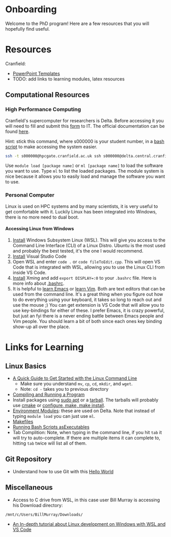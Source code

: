 # Onboarding
Welcome to the PhD program!
Here are a few resources that you will hopefully find useful.

# Resources
Cranfield:
  * [PowerPoint Templates](https://intranet.cranfield.ac.uk/CranfieldBrand/Pages/PowerPoint-templates.aspx)
  * TODO: add links to learning modules, latex resources

## Computational Resources
### High Performance Computing
Cranfield's supercomputer for researchers is Delta.
Before accessing it you will need to fill and submit this
  [form](https://intranet.cranfield.ac.uk/it/Documents3/DeltaApplication.pdf)
  to IT.
The official documentation can be found
  [here](https://intranet.cranfield.ac.uk/it/Documents3/Getting%20Started%20With%20HPC.pdf).

Hint: stick this command, where s000000 is your student number, in a
  [bash script](https://github.com/Cranfield-CCES/cranfield-cces.github.io/blob/master/delta.sh)
  to make accessing the system easier.
``` bash
ssh -t s000000@hpcgate.cranfield.ac.uk ssh s000000@delta.central.cranfield.ac.uk
```

Use `module load [package name]` or `ml [package name]` to load the software you want to use.
Type `ml` to list the loaded packages.
The module system is nice because it allows you to easily load and manage the software you want to use.


### Personal Computer
Linux is used on HPC systems and by many scientists, it is very useful to get comfortable with it.
Luckily Linux has been integrated into Windows, there is no more need to dual boot.

#### Accessing Linux from Windows
 1. [Install](https://docs.microsoft.com/en-us/windows/wsl/install-win10) Windows Subsystem Linux (WSL).
    This will give you access to the Command Line Interface (CLI) of a Linux Distro.
    Ubuntu is the most used and probably the best tested, it's the one I would recommend.
 2. [Install](https://code.visualstudio.com/download) Visual Studio Code
 3. Open WSL and enter `code .` or `code fileToEdit.cpp`.
    This will open VS Code that is integrated with WSL, allowing you to use the Linux CLI from inside VS Code.
 4. [Install](https://sourceforge.net/projects/xming/) Xming and add `export DISPLAY=:0` to your `.bashrc` file.
    Here is more info about [.bashrc](https://www.maketecheasier.com/what-is-bashrc/).
 5. It is helpful to [learn Emacs](http://ergoemacs.org/emacs/emacs_basics.html) or [learn Vim](https://danielmiessler.com/study/vim/).
    Both are text editors that can be used from the command line.
    It's a great thing when you figure out how to do everything using your keyboard, it takes so long to reach out and use the mouse ;)
    You can get extension is VS Code that will allow you to use key-bindings for either of these.
    I prefer Emacs, it is crazy powerful, but just an fyi there is a never ending battle between Emacs people and Vim people.
    You should learn a bit of both since each ones key binding show-up all over the place.



# Links for Learning
## Linux Basics
 * [A Quick Guide to Get Started with the Linux Command Line](https://www.makeuseof.com/tag/using-linux-with-wayland/)
     * Make sure you understand `mv`, `cp`, `cd`, `mkdir`, and `wget`.
     * Note: `cd -` takes you to previous directory
 * [Compiling and Running a Program](compile.md)
 * Install packages using [sudo apt](https://codeburst.io/a-beginners-guide-to-using-apt-get-commands-in-linux-ubuntu-d5f102a56fc4)
   or a [tarball](https://linuxize.com/post/how-to-extract-unzip-tar-gz-file/).
   The tarballs will probably use [cmake](https://preshing.com/20170511/how-to-build-a-cmake-based-project/#running-cmake-from-the-command-line)
   or [configure, make, make install](https://thoughtbot.com/blog/the-magic-behind-configure-make-make-install).
 * [Environment Modules](http://www.admin-magazine.com/HPC/Articles/Environment-Modules): these are used on Delta.
   Note that instead of typing `module load` you can just use `ml`.
 * [Makefiles](https://makefiletutorial.com/)
 * [Running Bash Scripts asExecutables](https://www.cyberciti.biz/faq/run-execute-sh-shell-script/)
 * Tab Complition: Note, when typing in the command line, if you hit `tab` it will try to auto-complete.
   If there are multiple items it can complete to, hitting `tab` twice will list all of them.


## Git Repository
 * Understand how to use Git with this [Hello World](https://guides.github.com/activities/hello-world/)
## Miscellaneous
 * Access to C drive from WSL, in this case user Bill Murray is accessing his Download directory:
 ```
 /mnt/c/Users/BillMurray/Downloads/
 ```
 * [An In-depth tutorial about Linux development on Windows with WSL and VS Code](https://devblogs.microsoft.com/commandline/an-in-depth-tutorial-on-linux-development-on-windows-with-wsl-and-visual-studio-code/)
